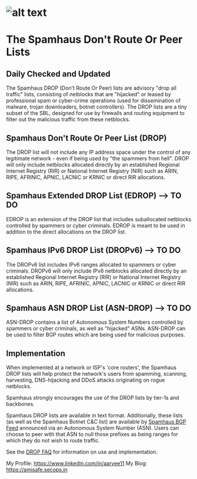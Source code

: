# ![alt text](https://www.spamhaus.org/images/sh_logo2.jpg)
# The Spamhaus Don't Route Or Peer Lists
## Daily Checked and Updated

The Spamhaus DROP (Don't Route Or Peer) lists are advisory "drop all traffic" lists, consisting of netblocks that are "hijacked" or leased by professional spam or cyber-crime operations (used for dissemination of malware, trojan downloaders, botnet controllers). The DROP lists are a tiny subset of the SBL, designed for use by firewalls and routing equipment to filter out the malicious traffic from these netblocks. 

## Spamhaus Don't Route Or Peer List (DROP)

The DROP list will not include any IP address space under the control of any legitimate network - even if being used by "the spammers from hell". DROP will only include netblocks allocated directly by an established Regional Internet Registry (RIR) or National Internet Registry (NIR) such as ARIN, RIPE, AFRINIC, APNIC, LACNIC or KRNIC or direct RIR allocations.

## Spamhaus Extended DROP List (EDROP) --> TO DO
EDROP is an extension of the DROP list that includes suballocated netblocks controlled by spammers or cyber criminals. EDROP is meant to be used in addition to the direct allocations on the DROP list.

## Spamhaus IPv6 DROP List (DROPv6) --> TO DO
The DROPv6 list includes IPv6 ranges allocated to spammers or cyber criminals. DROPv6 will only include IPv6 netblocks allocated directly by an established Regional Internet Registry (RIR) or National Internet Registry (NIR) such as ARIN, RIPE, AFRINIC, APNIC, LACNIC or KRNIC or direct RIR allocations.

## Spamhaus ASN DROP List (ASN-DROP) --> TO DO
ASN-DROP contains a list of Autonomous System Numbers controlled by spammers or cyber criminals, as well as "hijacked" ASNs. ASN-DROP can be used to filter BGP routes which are being used for malicious purposes. 

## Implementation
When implemented at a network or ISP's 'core routers', the Spamhaus DROP lists will help protect the network's users from spamming, scanning, harvesting, DNS-hijacking and DDoS attacks originating on rogue netblocks.

Spamhaus strongly encourages the use of the DROP lists by tier-1s and backbones.

Spamhaus DROP lists are available in text format. Additionally, these lists (as well as the Spamhaus Botnet C&C list) are available by [Spamhaus BGP Feed](https://www.spamhaus.org/bgpf/) announced via an Autonomous System Number (ASN). Users can choose to peer with that ASN to null those prefixes as being ranges for which they do not wish to route traffic.

See the [DROP FAQ](https://www.spamhaus.org/faq/section/DROP%20FAQ) for information on use and implementation.

My Profile: https://www.linkedin.com/in/aarvee11
My Blog: https://amisafe.secops.in
